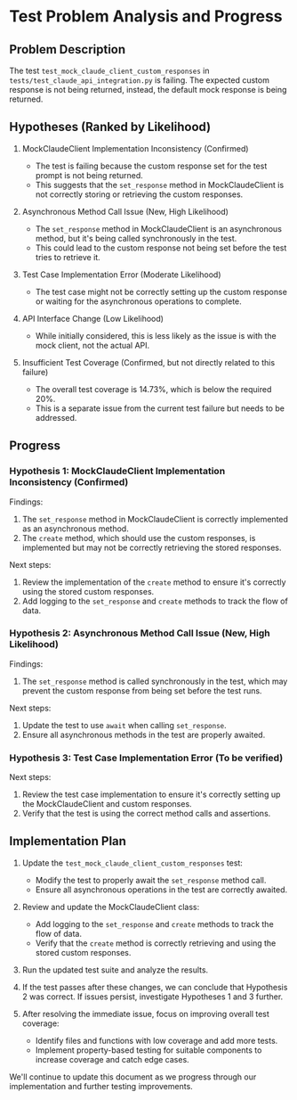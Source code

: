 # Test Problem Analysis and Progress

## Problem Description
The test `test_mock_claude_client_custom_responses` in `tests/test_claude_api_integration.py` is failing. The expected custom response is not being returned, instead, the default mock response is being returned.

## Hypotheses (Ranked by Likelihood)

1. MockClaudeClient Implementation Inconsistency (Confirmed)
   - The test is failing because the custom response set for the test prompt is not being returned.
   - This suggests that the `set_response` method in MockClaudeClient is not correctly storing or retrieving the custom responses.

2. Asynchronous Method Call Issue (New, High Likelihood)
   - The `set_response` method in MockClaudeClient is an asynchronous method, but it's being called synchronously in the test.
   - This could lead to the custom response not being set before the test tries to retrieve it.

3. Test Case Implementation Error (Moderate Likelihood)
   - The test case might not be correctly setting up the custom response or waiting for the asynchronous operations to complete.

4. API Interface Change (Low Likelihood)
   - While initially considered, this is less likely as the issue is with the mock client, not the actual API.

5. Insufficient Test Coverage (Confirmed, but not directly related to this failure)
   - The overall test coverage is 14.73%, which is below the required 20%.
   - This is a separate issue from the current test failure but needs to be addressed.

## Progress

### Hypothesis 1: MockClaudeClient Implementation Inconsistency (Confirmed)

Findings:
1. The `set_response` method in MockClaudeClient is correctly implemented as an asynchronous method.
2. The `create` method, which should use the custom responses, is implemented but may not be correctly retrieving the stored responses.

Next steps:
1. Review the implementation of the `create` method to ensure it's correctly using the stored custom responses.
2. Add logging to the `set_response` and `create` methods to track the flow of data.

### Hypothesis 2: Asynchronous Method Call Issue (New, High Likelihood)

Findings:
1. The `set_response` method is called synchronously in the test, which may prevent the custom response from being set before the test runs.

Next steps:
1. Update the test to use `await` when calling `set_response`.
2. Ensure all asynchronous methods in the test are properly awaited.

### Hypothesis 3: Test Case Implementation Error (To be verified)

Next steps:
1. Review the test case implementation to ensure it's correctly setting up the MockClaudeClient and custom responses.
2. Verify that the test is using the correct method calls and assertions.

## Implementation Plan

1. Update the `test_mock_claude_client_custom_responses` test:
   - Modify the test to properly await the `set_response` method call.
   - Ensure all asynchronous operations in the test are correctly awaited.

2. Review and update the MockClaudeClient class:
   - Add logging to the `set_response` and `create` methods to track the flow of data.
   - Verify that the `create` method is correctly retrieving and using the stored custom responses.

3. Run the updated test suite and analyze the results.

4. If the test passes after these changes, we can conclude that Hypothesis 2 was correct.
   If issues persist, investigate Hypotheses 1 and 3 further.

5. After resolving the immediate issue, focus on improving overall test coverage:
   - Identify files and functions with low coverage and add more tests.
   - Implement property-based testing for suitable components to increase coverage and catch edge cases.

We'll continue to update this document as we progress through our implementation and further testing improvements.
